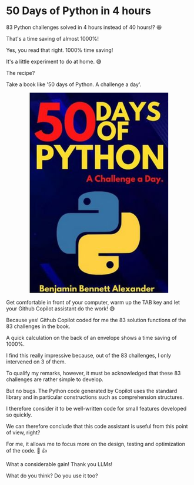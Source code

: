 # 50 Days of Python in 4 hours

83 Python challenges solved in 4 hours instead of 40 hours!? 😆

That's a time saving of almost 1000%!

Yes, you read that right. 1000% time saving!

It's a little experiment to do at home. 😅

The recipe?

Take a book like '50 days of Python. A challenge a day'. 

<p align="center"><img src="50_days_python.png"/></p>

Get comfortable in front of your computer, warm up the TAB key and let your Github Copilot assistant do the work! 😅

Because yes! Github Copilot coded for me the 83 solution functions of the 83 challenges in the book.

A quick calculation on the back of an envelope shows a time saving of 1000%.

I find this really impressive because, out of the 83 challenges, I only intervened on 3 of them.

To qualify my remarks, however, it must be acknowledged that these 83 challenges are rather simple to develop.

But no bugs. The Python code generated by Copilot uses the standard library and in particular constructions such as comprehension structures.

I therefore consider it to be well-written code for small features developed so quickly.

We can therefore conclude that this code assistant is useful from this point of view, right?

For me, it allows me to focus more on the design, testing and optimization of the code. 🌱 👍

What a considerable gain! Thank you LLMs!

What do you think? Do you use it too?
